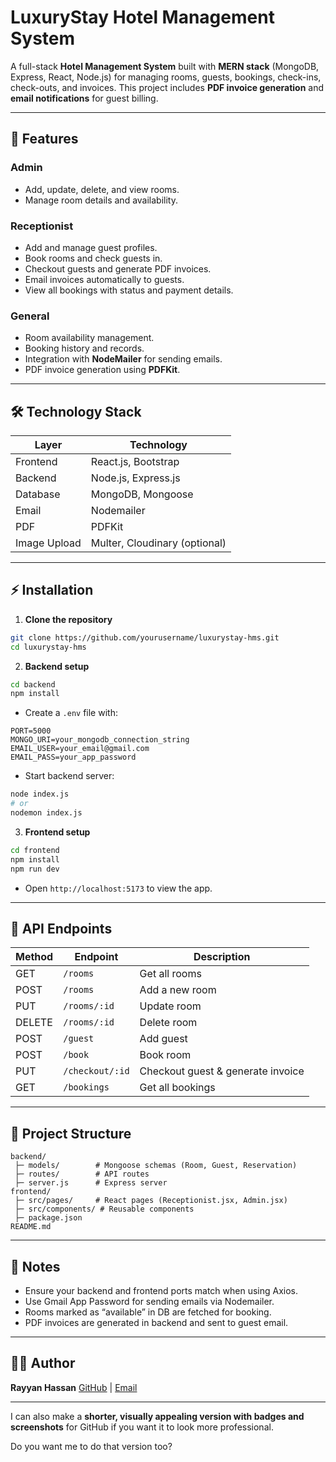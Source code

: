 
# LuxuryStay Hotel Management System

A full-stack **Hotel Management System** built with **MERN stack** (MongoDB, Express, React, Node.js) for managing rooms, guests, bookings, check-ins, check-outs, and invoices. This project includes **PDF invoice generation** and **email notifications** for guest billing.

---

## 📌 Features

### Admin

* Add, update, delete, and view rooms.
* Manage room details and availability.

### Receptionist

* Add and manage guest profiles.
* Book rooms and check guests in.
* Checkout guests and generate PDF invoices.
* Email invoices automatically to guests.
* View all bookings with status and payment details.

### General

* Room availability management.
* Booking history and records.
* Integration with **NodeMailer** for sending emails.
* PDF invoice generation using **PDFKit**.

---

## 🛠 Technology Stack

| Layer        | Technology                    |
| ------------ | ----------------------------- |
| Frontend     | React.js, Bootstrap           |
| Backend      | Node.js, Express.js           |
| Database     | MongoDB, Mongoose             |
| Email        | Nodemailer                    |
| PDF          | PDFKit                        |
| Image Upload | Multer, Cloudinary (optional) |

---

## ⚡ Installation

1. **Clone the repository**

```bash
git clone https://github.com/yourusername/luxurystay-hms.git
cd luxurystay-hms
```

2. **Backend setup**

```bash
cd backend
npm install
```

* Create a `.env` file with:

```
PORT=5000
MONGO_URI=your_mongodb_connection_string
EMAIL_USER=your_email@gmail.com
EMAIL_PASS=your_app_password
```

* Start backend server:

```bash
node index.js
# or
nodemon index.js
```

3. **Frontend setup**

```bash
cd frontend
npm install
npm run dev
```

* Open `http://localhost:5173` to view the app.

---

## 🔹 API Endpoints

| Method | Endpoint        | Description                       |
| ------ | --------------- | --------------------------------- |
| GET    | `/rooms`        | Get all rooms                     |
| POST   | `/rooms`        | Add a new room                    |
| PUT    | `/rooms/:id`    | Update room                       |
| DELETE | `/rooms/:id`    | Delete room                       |
| POST   | `/guest`        | Add guest                         |
| POST   | `/book`         | Book room                         |
| PUT    | `/checkout/:id` | Checkout guest & generate invoice |
| GET    | `/bookings`     | Get all bookings                  |

---

## 📂 Project Structure

```
backend/
 ├─ models/        # Mongoose schemas (Room, Guest, Reservation)
 ├─ routes/        # API routes
 ├─ server.js      # Express server
frontend/
 ├─ src/pages/     # React pages (Receptionist.jsx, Admin.jsx)
 ├─ src/components/ # Reusable components
 ├─ package.json
README.md
```

---

## 📝 Notes

* Ensure your backend and frontend ports match when using Axios.
* Use Gmail App Password for sending emails via Nodemailer.
* Rooms marked as “available” in DB are fetched for booking.
* PDF invoices are generated in backend and sent to guest email.

---

## 👨‍💻 Author

**Rayyan Hassan**
[GitHub](https://github.com/rayyanhassan321) | [Email](mailto:rayyanhassan1688@gmail.com)

---

I can also make a **shorter, visually appealing version with badges and screenshots** for GitHub if you want it to look more professional.

Do you want me to do that version too?
